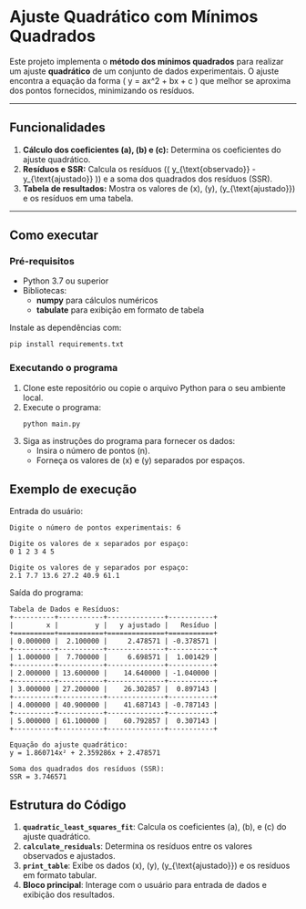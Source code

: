 # Ajuste Quadrático com Mínimos Quadrados

Este projeto implementa o **método dos mínimos quadrados** para realizar um ajuste **quadrático** de um conjunto de dados experimentais. O ajuste encontra a equação da forma \( y = ax^2 + bx + c \) que melhor se aproxima dos pontos fornecidos, minimizando os resíduos.

---

## Funcionalidades

1. **Cálculo dos coeficientes \(a\), \(b\) e \(c\):** Determina os coeficientes do ajuste quadrático.
2. **Resíduos e SSR:** Calcula os resíduos (\( y_{\text{observado}} - y_{\text{ajustado}} \)) e a soma dos quadrados dos resíduos (SSR).
3. **Tabela de resultados:** Mostra os valores de \(x\), \(y\), \(y_{\text{ajustado}}\) e os resíduos em uma tabela.

---

## Como executar

### Pré-requisitos

- Python 3.7 ou superior
- Bibliotecas:
  - **numpy** para cálculos numéricos
  - **tabulate** para exibição em formato de tabela

Instale as dependências com:
```bash
pip install requirements.txt
```

### Executando o programa

1. Clone este repositório ou copie o arquivo Python para o seu ambiente local.
2. Execute o programa:
   ```bash
   python main.py
   ```
3. Siga as instruções do programa para fornecer os dados:
   - Insira o número de pontos \(n\).
   - Forneça os valores de \(x\) e \(y\) separados por espaços.



## Exemplo de execução

Entrada do usuário:
```
Digite o número de pontos experimentais: 6

Digite os valores de x separados por espaço:
0 1 2 3 4 5

Digite os valores de y separados por espaço:
2.1 7.7 13.6 27.2 40.9 61.1
```

Saída do programa:
```
Tabela de Dados e Resíduos:
+----------+-----------+--------------+-----------+
|        x |         y |   y ajustado |   Resíduo |
+==========+===========+==============+===========+
| 0.000000 |  2.100000 |     2.478571 | -0.378571 |
+----------+-----------+--------------+-----------+
| 1.000000 |  7.700000 |     6.698571 |  1.001429 |
+----------+-----------+--------------+-----------+
| 2.000000 | 13.600000 |    14.640000 | -1.040000 |
+----------+-----------+--------------+-----------+
| 3.000000 | 27.200000 |    26.302857 |  0.897143 |
+----------+-----------+--------------+-----------+
| 4.000000 | 40.900000 |    41.687143 | -0.787143 |
+----------+-----------+--------------+-----------+
| 5.000000 | 61.100000 |    60.792857 |  0.307143 |
+----------+-----------+--------------+-----------+

Equação do ajuste quadrático:
y = 1.860714x² + 2.359286x + 2.478571

Soma dos quadrados dos resíduos (SSR):
SSR = 3.746571
```


## Estrutura do Código

1. **`quadratic_least_squares_fit`**: Calcula os coeficientes \(a\), \(b\), e \(c\) do ajuste quadrático.
2. **`calculate_residuals`**: Determina os resíduos entre os valores observados e ajustados.
3. **`print_table`**: Exibe os dados \(x\), \(y\), \(y_{\text{ajustado}}\) e os resíduos em formato tabular.
4. **Bloco principal**: Interage com o usuário para entrada de dados e exibição dos resultados.
